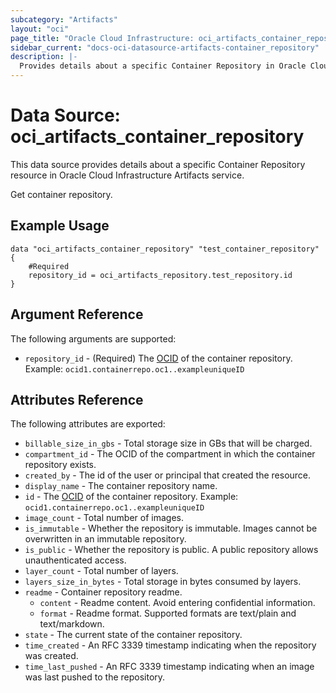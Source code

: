 ```yaml
---
subcategory: "Artifacts"
layout: "oci"
page_title: "Oracle Cloud Infrastructure: oci_artifacts_container_repository"
sidebar_current: "docs-oci-datasource-artifacts-container_repository"
description: |-
  Provides details about a specific Container Repository in Oracle Cloud Infrastructure Artifacts service
---
```


# Data Source: oci_artifacts_container_repository
This data source provides details about a specific Container Repository resource in Oracle Cloud Infrastructure Artifacts service.

Get container repository.

## Example Usage

```hcl
data "oci_artifacts_container_repository" "test_container_repository" {
	#Required
	repository_id = oci_artifacts_repository.test_repository.id
}
```

## Argument Reference

The following arguments are supported:

* `repository_id` - (Required) The [OCID](https://docs.cloud.oracle.com/iaas/Content/General/Concepts/identifiers.htm) of the container repository.  Example: `ocid1.containerrepo.oc1..exampleuniqueID` 


## Attributes Reference

The following attributes are exported:

* `billable_size_in_gbs` - Total storage size in GBs that will be charged.
* `compartment_id` - The OCID of the compartment in which the container repository exists.
* `created_by` - The id of the user or principal that created the resource.
* `display_name` - The container repository name.
* `id` - The [OCID](https://docs.cloud.oracle.com/iaas/Content/General/Concepts/identifiers.htm) of the container repository.  Example: `ocid1.containerrepo.oc1..exampleuniqueID` 
* `image_count` - Total number of images.
* `is_immutable` - Whether the repository is immutable. Images cannot be overwritten in an immutable repository.
* `is_public` - Whether the repository is public. A public repository allows unauthenticated access.
* `layer_count` - Total number of layers.
* `layers_size_in_bytes` - Total storage in bytes consumed by layers.
* `readme` - Container repository readme.
	* `content` - Readme content. Avoid entering confidential information.
	* `format` - Readme format. Supported formats are text/plain and text/markdown.
* `state` - The current state of the container repository.
* `time_created` - An RFC 3339 timestamp indicating when the repository was created.
* `time_last_pushed` - An RFC 3339 timestamp indicating when an image was last pushed to the repository.

